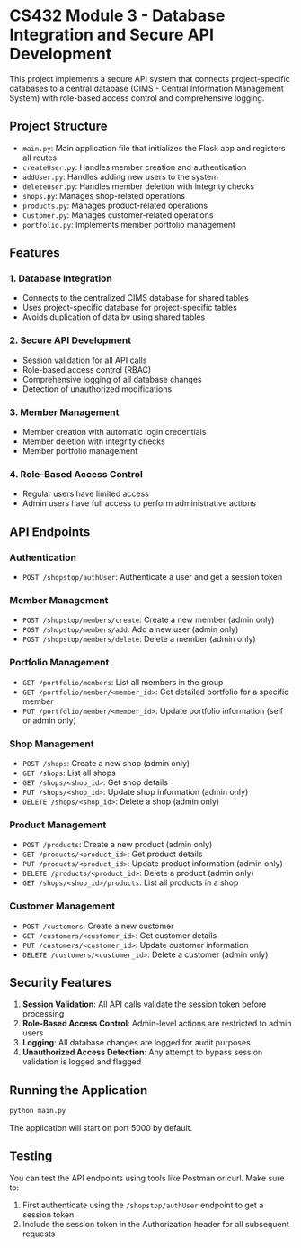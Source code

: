 # CS432 Module 3 - Database Integration and Secure API Development

This project implements a secure API system that connects project-specific databases to a central database (CIMS - Central Information Management System) with role-based access control and comprehensive logging.

## Project Structure

- `main.py`: Main application file that initializes the Flask app and registers all routes
- `createUser.py`: Handles member creation and authentication
- `addUser.py`: Handles adding new users to the system
- `deleteUser.py`: Handles member deletion with integrity checks
- `shops.py`: Manages shop-related operations
- `products.py`: Manages product-related operations
- `Customer.py`: Manages customer-related operations
- `portfolio.py`: Implements member portfolio management

## Features

### 1. Database Integration
- Connects to the centralized CIMS database for shared tables
- Uses project-specific database for project-specific tables
- Avoids duplication of data by using shared tables

### 2. Secure API Development
- Session validation for all API calls
- Role-based access control (RBAC)
- Comprehensive logging of all database changes
- Detection of unauthorized modifications

### 3. Member Management
- Member creation with automatic login credentials
- Member deletion with integrity checks
- Member portfolio management

### 4. Role-Based Access Control
- Regular users have limited access
- Admin users have full access to perform administrative actions

## API Endpoints

### Authentication
- `POST /shopstop/authUser`: Authenticate a user and get a session token

### Member Management
- `POST /shopstop/members/create`: Create a new member (admin only)
- `POST /shopstop/members/add`: Add a new user (admin only)
- `POST /shopstop/members/delete`: Delete a member (admin only)

### Portfolio Management
- `GET /portfolio/members`: List all members in the group
- `GET /portfolio/member/<member_id>`: Get detailed portfolio for a specific member
- `PUT /portfolio/member/<member_id>`: Update portfolio information (self or admin only)

### Shop Management
- `POST /shops`: Create a new shop (admin only)
- `GET /shops`: List all shops
- `GET /shops/<shop_id>`: Get shop details
- `PUT /shops/<shop_id>`: Update shop information (admin only)
- `DELETE /shops/<shop_id>`: Delete a shop (admin only)

### Product Management
- `POST /products`: Create a new product (admin only)
- `GET /products/<product_id>`: Get product details
- `PUT /products/<product_id>`: Update product information (admin only)
- `DELETE /products/<product_id>`: Delete a product (admin only)
- `GET /shops/<shop_id>/products`: List all products in a shop

### Customer Management
- `POST /customers`: Create a new customer
- `GET /customers/<customer_id>`: Get customer details
- `PUT /customers/<customer_id>`: Update customer information
- `DELETE /customers/<customer_id>`: Delete a customer (admin only)

## Security Features

1. **Session Validation**: All API calls validate the session token before processing
2. **Role-Based Access Control**: Admin-level actions are restricted to admin users
3. **Logging**: All database changes are logged for audit purposes
4. **Unauthorized Access Detection**: Any attempt to bypass session validation is logged and flagged

## Running the Application

```bash
python main.py
```

The application will start on port 5000 by default.

## Testing

You can test the API endpoints using tools like Postman or curl. Make sure to:

1. First authenticate using the `/shopstop/authUser` endpoint to get a session token
2. Include the session token in the Authorization header for all subsequent requests
